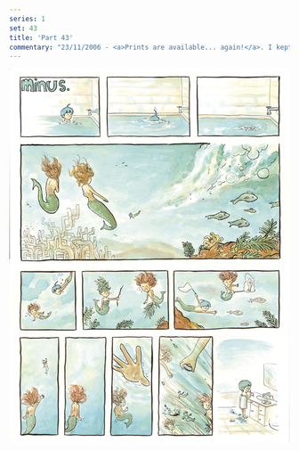 ```yaml
---
series: 1
set: 43
title: 'Part 43'
commentary: "23/11/2006 - <a>Prints are available... again!</a>. I kept telling people I'd have them available again around the end of November so I had to do it now. I'll be taking orders until the 3rd and shipping about a week after that. I got strips 29-43 rescanned and added them to the list. I decided to do the more recent strips first because I want to replace the crappy scans I had to make after getting out of school. So I reuploaded new images for 29-43. Take a look at them. Don't know if everyone here will be able to notice the differences but I surely do, surely surely. For the ones with fainter colors anyway. I'm thinking that in January I'll get all of the strips that need it rescanned and I'll start paying for scans of the new strips before they go online. That's it! If you're reading this on thursday and it happens to be a holiday for you, then... happy thursday?"
---
```


![](../../../../assets/minus/part-43/minus43.jpg)